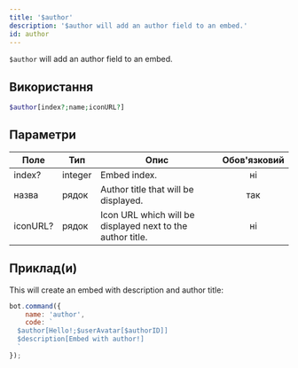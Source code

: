 ```yaml
---
title: '$author'
description: '$author will add an author field to an embed.'
id: author
---
```


`$author` will add an author field to an embed.

## Використання

```php
$author[index?;name;iconURL?]
```

## Параметри

| Поле     | Тип     | Опис                                                       | Обов'язковий |
| -------- | ------- | ---------------------------------------------------------- |:------------:|
| index?   | integer | Embed index.                                               |      ні      |
| назва    | рядок   | Author title that will be displayed.                       |     так      |
| iconURL? | рядок   | Icon URL which will be displayed next to the author title. |      ні      |

## Приклад(и)

This will create an embed with description and author title:

```javascript
bot.command({
    name: 'author',
    code: `
  $author[Hello!;$userAvatar[$authorID]]
  $description[Embed with author!]
  `
});
```
